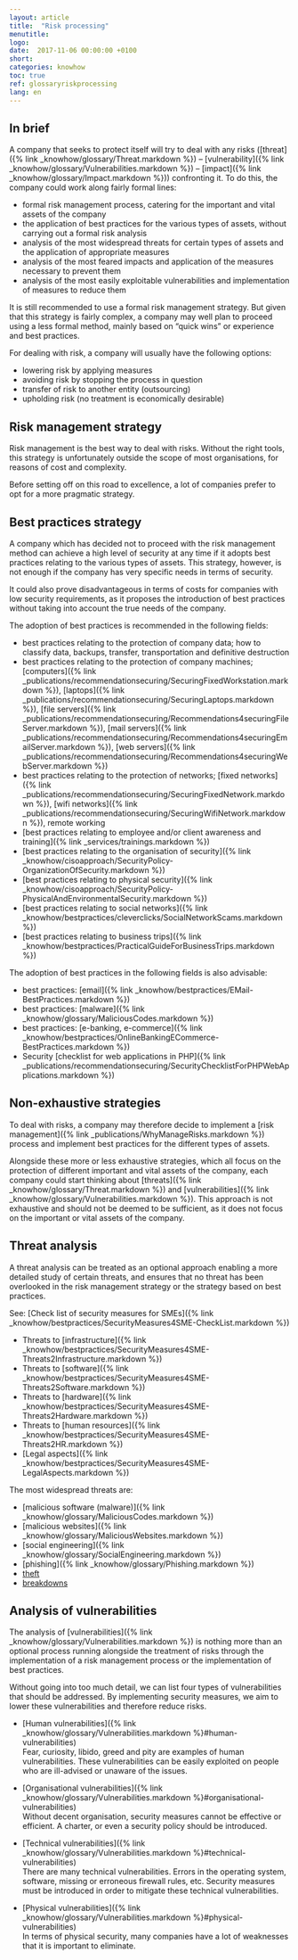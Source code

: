 ```yaml
---
layout: article
title:  "Risk processing"
menutitle:
logo:
date:  2017-11-06 00:00:00 +0100
short:
categories: knowhow
toc: true
ref: glossaryriskprocessing
lang: en
---
```


## In brief
A company that seeks to protect itself will try to deal with any risks ([threat]({% link _knowhow/glossary/Threat.markdown %}) – [vulnerability]({% link _knowhow/glossary/Vulnerabilities.markdown %}) – [impact]({% link _knowhow/glossary/Impact.markdown %})) confronting it. To do this, the company could work along fairly formal lines:

* formal risk management process, catering for the important and vital assets of the company
* the application of best practices for the various types of assets, without carrying out a formal risk analysis
* analysis of the most widespread threats for certain types of assets and the application of appropriate measures
* analysis of the most feared impacts and application of the measures necessary to prevent them
* analysis of the most easily exploitable vulnerabilities and implementation of measures to reduce them

It is still recommended to use a formal risk management strategy. But given that this strategy is fairly complex, a company may well plan to proceed using a less formal method, mainly based on “quick wins” or experience and best practices.

For dealing with risk, a company will usually have the following options:

* lowering risk by applying measures
* avoiding risk by stopping the process in question
* transfer of risk to another entity (outsourcing)
* upholding risk (no treatment is economically desirable)

## Risk management strategy
Risk management is the best way to deal with risks. Without the right tools, this strategy is unfortunately outside the scope of most organisations, for reasons of cost and complexity.

Before setting off on this road to excellence, a lot of companies prefer to opt for a more pragmatic strategy.

## Best practices strategy
A company which has decided not to proceed with the risk management method can achieve a high level of security at any time if it adopts best practices relating to the various types of assets. This strategy, however, is not enough if the company has very specific needs in terms of security.

It could also prove disadvantageous in terms of costs for companies with low security requirements, as it proposes the introduction of best practices without taking into account the true needs of the company.

The adoption of best practices is recommended in the following fields:

* best practices relating to the protection of company data; how to classify data, backups, transfer, transportation and definitive destruction
* best practices relating to the protection of company machines; [computers]({% link _publications/recommendationsecuring/SecuringFixedWorkstation.markdown %}), [laptops]({% link _publications/recommendationsecuring/SecuringLaptops.markdown %}), [file servers]({% link _publications/recommendationsecuring/Recommendations4securingFileServer.markdown %}), [mail servers]({% link _publications/recommendationsecuring/Recommendations4securingEmailServer.markdown %}), [web servers]({% link _publications/recommendationsecuring/Recommendations4securingWebServer.markdown %})
* best practices relating to the protection of networks; [fixed networks]({% link _publications/recommendationsecuring/SecuringFixedNetwork.markdown %}), [wifi networks]({% link _publications/recommendationsecuring/SecuringWifiNetwork.markdown %}), remote working
* [best practices relating to employee and/or client awareness and training]({% link _services/trainings.markdown %})
* [best practices relating to the organisation of security]({% link _knowhow/cisoapproach/SecurityPolicy-OrganizationOfSecurity.markdown %})
* [best practices relating to physical security]({% link _knowhow/cisoapproach/SecurityPolicy-PhysicalAndEnvironmentalSecurity.markdown %})
* [best practices relating to social networks]({% link _knowhow/bestpractices/cleverclicks/SocialNetworkScams.markdown %})
* [best practices relating to business trips]({% link _knowhow/bestpractices/PracticalGuideForBusinessTrips.markdown %})

The adoption of best practices in the following fields is also advisable:

* best practices: [email]({% link _knowhow/bestpractices/EMail-BestPractices.markdown %})
* best practices: [malware]({% link _knowhow/glossary/MaliciousCodes.markdown %})
* best practices: [e-banking, e-commerce]({% link _knowhow/bestpractices/OnlineBankingECommerce-BestPractices.markdown %})
* Security [checklist for web applications in PHP]({% link _publications/recommendationsecuring/SecurityChecklistForPHPWebApplications.markdown %})

## Non-exhaustive strategies
To deal with risks, a company may therefore decide to implement a [risk management]({% link _publications/WhyManageRisks.markdown %}) process and implement best practices for the different types of assets.

Alongside these more or less exhaustive strategies, which all focus on the protection of different important and vital assets of the company, each company could start thinking about [threats]({% link _knowhow/glossary/Threat.markdown %}) and [vulnerabilities]({% link _knowhow/glossary/Vulnerabilities.markdown %}). This approach is not exhaustive and should not be deemed to be sufficient, as it does not focus on the important or vital assets of the company.

## Threat analysis
A threat analysis can be treated as an optional approach enabling a more detailed study of certain threats, and ensures that no threat has been overlooked in the risk management strategy or the strategy based on best practices.

See: [Check list of security measures for SMEs]({% link _knowhow/bestpractices/SecurityMeasures4SME-CheckList.markdown %})

* Threats to [infrastructure]({% link _knowhow/bestpractices/SecurityMeasures4SME-Threats2Infrastructure.markdown %})
* Threats to [software]({% link _knowhow/bestpractices/SecurityMeasures4SME-Threats2Software.markdown %})
* Threats to [hardware]({% link _knowhow/bestpractices/SecurityMeasures4SME-Threats2Hardware.markdown %})
* Threats to [human resources]({% link _knowhow/bestpractices/SecurityMeasures4SME-Threats2HR.markdown %})
* [Legal aspects]({% link _knowhow/bestpractices/SecurityMeasures4SME-LegalAspects.markdown %})

The most widespread threats are:

* [malicious software (malware)]({% link _knowhow/glossary/MaliciousCodes.markdown %})
* [malicious websites]({% link _knowhow/glossary/MaliciousWebsites.markdown %})
* [social engineering]({% link _knowhow/glossary/SocialEngineering.markdown %})
* [phishing]({% link _knowhow/glossary/Phishing.markdown %})
* [theft](-)
* [breakdowns](-)

## Analysis of vulnerabilities

The analysis of [vulnerabilities]({% link _knowhow/glossary/Vulnerabilities.markdown %}) is nothing more than an optional process running alongside the treatment of risks through the implementation of a risk management process or the implementation of best practices.

Without going into too much detail, we can list four types of vulnerabilities that should be addressed. By implementing security measures, we aim to lower these vulnerabilities and therefore reduce risks.

* [Human vulnerabilities]({% link _knowhow/glossary/Vulnerabilities.markdown %}#human-vulnerabilities)<br />
  Fear, curiosity, libido, greed and pity are examples of human vulnerabilities. These vulnerabilities can be easily exploited on people who are ill-advised or unaware of the issues.

* [Organisational vulnerabilities]({% link _knowhow/glossary/Vulnerabilities.markdown %}#organisational-vulnerabilities)<br />
  Without decent organisation, security measures cannot be effective or efficient. A charter, or even a security policy should be introduced.

* [Technical vulnerabilities]({% link _knowhow/glossary/Vulnerabilities.markdown %}#technical-vulnerabilities)<br />
  There are many technical vulnerabilities. Errors in the operating system, software, missing or erroneous firewall rules, etc. Security measures must be introduced in order to mitigate these technical vulnerabilities.

* [Physical vulnerabilities]({% link _knowhow/glossary/Vulnerabilities.markdown %}#physical-vulnerabilities)<br />
  In terms of physical security, many companies have a lot of weaknesses that it is important to eliminate.
